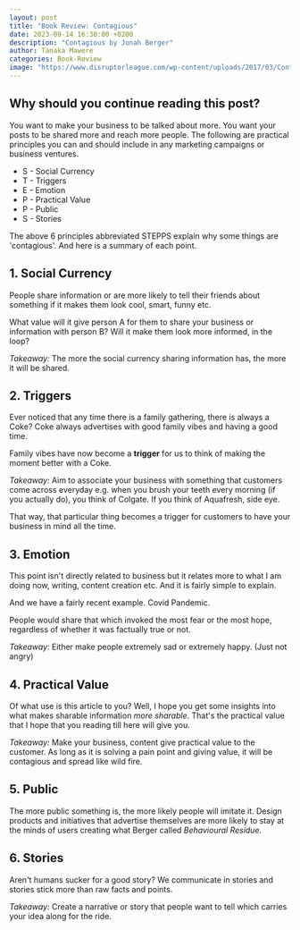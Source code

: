 ```yaml
---
layout: post
title: "Book Review: Contagious"
date: 2023-09-14 16:30:00 +0200
description: "Contagious by Jonah Berger"
author: Tanaka Mawere
categories: Book-Review
image: "https://www.disruptorleague.com/wp-content/uploads/2017/03/Contagious-Jonah-Berger.jpg"
---
```


## Why should you continue reading this post?

You want to make your business to be talked about more. You want your posts to be shared more and reach more people. The following are practical principles you can and should include in any marketing campaigns or business ventures.


-   S - Social Currency
-   T - Triggers
-   E - Emotion
-   P - Practical Value
-   P - Public
-   S - Stories

The above 6 principles abbreviated STEPPS explain why some things are 'contagious'. And here is a summary of each point.

## 1. Social Currency

People share information or are more likely to tell their friends about something if it makes them look cool, smart, funny etc.

What value will it give person A for them to share your business or information with person B? Will it make them look more informed, in the loop?

_Takeaway:_ The more the social currency sharing information has, the more it will be shared.

## 2. Triggers

Ever noticed that any time there is a family gathering, there is always a Coke? Coke always advertises with good family vibes and having a good time.

Family vibes have now become a **trigger** for us to think of making the moment better with a Coke. 

_Takeaway:_ Aim to associate your business with something that customers come across everyday e.g. when you brush your teeth every morning (if you actually do), you think of Colgate. If you think of Aquafresh, side eye.

That way, that particular thing becomes a trigger for customers to have your business in mind all the time. 

## 3. Emotion

This point isn't directly related to business but it relates more to what I am doing now, writing, content creation etc. 
And it is fairly simple to explain.

And we have a fairly recent example. Covid Pandemic.

People would share that which invoked the most fear or the most hope, regardless of whether it was factually true or not. 

*Takeaway*: Either make people extremely sad or extremely happy. (Just not angry)

## 4. Practical Value

Of what use is this article to you? Well, I hope you get some insights into what makes sharable information _more sharable_. That's the practical value that I hope that you reading till here will give you.

_Takeaway:_ Make your business, content give practical value to the customer. As long as it is solving a pain point and giving value, it will be contagious and spread like wild fire.

## 5. Public

The more public something is, the more likely people will imitate it. Design products and initiatives that advertise themselves are more likely to stay at the minds of users creating what Berger called _Behavioural Residue._

## 6. Stories

Aren't humans sucker for a good story? We communicate in stories and stories stick more than raw facts and points.

_Takeaway:_ Create a narrative or story that people want to tell which carries your idea along for the ride.
